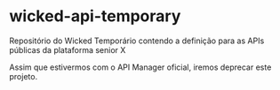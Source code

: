 # wicked-api-temporary
Repositório do Wicked Temporário contendo a definição para as APIs públicas da plataforma senior X

Assim que estivermos com o API Manager oficial, iremos deprecar este projeto.
